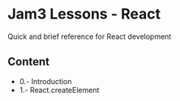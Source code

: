# Jam3 Lessons - React

Quick and brief reference for React development

## Content

- 0.- Introduction
- 1.- React.createElement
